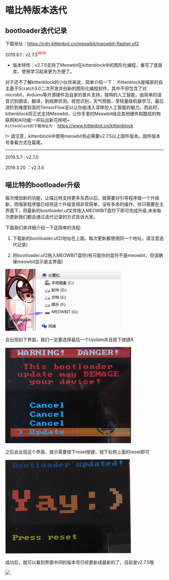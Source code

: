 # 喵比特版本迭代

## bootloader迭代记录

下载地址：https://cdn.kittenbot.cn/meowbit/meowbit-flasher.uf2

2019.8.1 : v2.7.5<sup style="color:red" class="animated infinite flash">NEW</sup>   
* 版本特性：v2.7.5支持了Meowbit在kittenblock中的图形化编程，重写了底层库，使用学习起来更为方便了。  

对于还不了解kittenblock的小伙伴来说，简单介绍一下：
Kittenblock是喵家的自主基于Scratch3.0二次开发并创新的图形化编程软件，其中不但包含了对microbit，Arduino等开源硬件及自家的普片支持，独特的人工智能，由简单的语音识别朗读，翻译，到视屏侦测，视觉识别，天气预报，至轻量级机器学习，最后进阶到难度较高的TensorFlow足以让你由浅入深体验人工智能的魅力。而此时，kittenblock将正式支持Meowbit，让你手里的Meowbit结合其他硬件和酷炫的物联网和AI功能一并玩出新花样吧~  
`Kittenblock的下载地址为：` https://www.kittenbot.cn/kittenblock

!> 请注意，kittenblock中使用meowbit务必需要v2.7.5以上固件版本。固件版本号查看方式在篇尾。

----- 
 
2019.5.7 : v2.7.0  

2019.3.20 ：v2.3.6



## 喵比特的bootloader升级

每次增加新的功能，让喵比特支持更多东西以后，就需要对引导程序做一个升级新，而喵家程序猿已经将这个升级变得非常简单，没有多余的操作，你只需要在主界面下，将最新的bootloader.uf文件拖入MEOWBIT盘符下即可完成升级,未来每次更新我们都会通过迭代记录的方式告诉大家。

下面我们来详细介绍一下这简单的流程:

1. 下载新的bootloader.uf2(地址在上面，每次更新都使用同一个地址，请注意迭代记录)
 
2. 将bootloader.uf2拖入MEOWBIT盘符(有可能你的盘符不是meowbit，但请确保meowbit显示是主界面)

![](image/blup01.png)  

会出现如下界面，我们一定要选择最后一个Update并且按下按键A

![](image/blup02.png)  

之后会出现这个界面，提示需要按下reset按键，按下右侧上面的reset即可

![](image/blup04.png)   

成功后，就可以看到界面中间的版本号已经更新成最新的了。目前是v2.7.5哦

![](https://s2.ax1x.com/2019/05/07/EsiIPK.png)  

